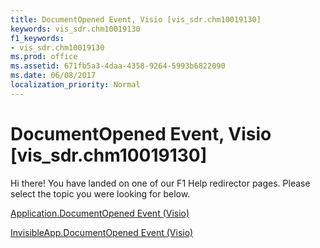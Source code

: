 ```yaml
---
title: DocumentOpened Event, Visio [vis_sdr.chm10019130]
keywords: vis_sdr.chm10019130
f1_keywords:
- vis_sdr.chm10019130
ms.prod: office
ms.assetid: 671fb5a3-4daa-4358-9264-5993b6822090
ms.date: 06/08/2017
localization_priority: Normal
---
```



# DocumentOpened Event, Visio [vis_sdr.chm10019130]

Hi there! You have landed on one of our F1 Help redirector pages. Please select the topic you were looking for below.

[Application.DocumentOpened Event (Visio)](http://msdn.microsoft.com/library/daaf496c-1c9c-cdc1-a06c-ac8cc8fd912f%28Office.15%29.aspx)

[InvisibleApp.DocumentOpened Event (Visio)](http://msdn.microsoft.com/library/546516c5-74fe-bbfb-8788-f662de9179d5%28Office.15%29.aspx)


